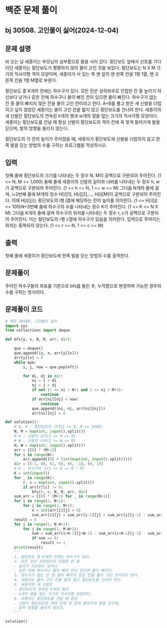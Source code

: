 # 백준 문제 풀이

## bj 30508. 고인물이 싫어(2024-12-04)

## 문제 설명

비 오는 날 세종이는 부모님의 심부름으로 물을 사러 갔다. 횡단보도 앞에서 신호를 기다리던 세종이는 횡단보도가 평평하지 않아 물이 고인 것을 보았다. 횡단보도는 N X M 크기의 직사각형 격자 모양이며, 세종이가 서 있는 쪽 맨 앞의 맨 왼쪽 칸을 1행 1열, 맨 오른쪽 칸을 1행 M열로 부른다.

횡단보도 중 K개의 칸에는 하수구가 있다. 모든 칸은 상하좌우로 인접한 칸 중 높이가 자신보다 낮거나 같은 칸에 하수구나 물이 빠진 칸이 있으면 물이 빠진다. 하수구가 없는 칸 중 물이 빠지지 않은 칸을 물이 고인 칸이라고 한다. A+B를 풀고 받은 새 신발을 더럽히고 싶지 않았던 세종이는 물이 고인 칸을 밟지 않고 횡단보도를 건너려 한다. 세종이의 새 신발은 횡단보도의 연속된 h개의 행과 w개의 열을 덮는 크기의 직사각형 모양이다. 세종이는 횡단보도를 건널 때 항상 신발이 횡단보도의 격자 칸에 꼭 맞게 들어가게 발을 딛으며, 발의 방향을 돌리지 않는다.

횡단보도의 각 칸의 높이가 주어졌을 때, 세종이가 횡단보도에 신발을 더럽히지 않고 한쪽 발을 딛는 방법의 수를 구하는 프로그램을 작성하시오.

## 입력

첫째 줄에 횡단보도의 크기를 나타내는 두 정수 N, M이 공백으로 구분되어 주어진다. (1 <= N, M <= 1,000)
둘째 줄에 세종이의 신발의 길이와 너비를 나타내는 두 정수 h, w가 공백으로 구분되어 주어진다. (1 <= h <= N, 1 <= w <= M)
그다음 N개의 줄에 걸쳐, i+2번째 줄에 M개의 정수 H[i][1], H[i][2],..., H[i][M]이 공백으로 구분되어 주어진다. 이때 H[i][j]는 횡단보도의 i행 j열에 해당하는 칸의 높이를 의미한다. (1 <= H[i][j] <= 100)N+3번째 줄에 하수구의 수를 나타내는 정수 K가 주어진다. (1 <= K <= N X M)
그다음 K개의 줄에 걸쳐 하수구의 위치를 나타내는 두 정수 r, c가 공백으로 구분되어 주어진다. 이는 횡단보도의 r행 c열에 하수구가 있음을 의미한다. 입력으로 주어지는 위치는 중복되지 않는다. (1 <= r <= N, 1 <= c <= M)

## 출력

첫째 줄에 세종이가 횡단보도에 한쪽 발을 딛는 방법의 수를 출력한다.

## 문제풀이

주어진 하수구들의 좌표를 기준으로 bfs를 돌린 후, 누적합으로 변경하여 가능한 경우의 수를 구하는 방식이다.

## 문제풀이 코드

```python
# 백준 30508. 고인물이 싫어
import sys
from collections import deque

def bfs(y, x, N, M, arr, dir):

    que = deque()
    que.append((y, x, arr[y][x]))
    arr[y][x] = 0
    while que:
        i, j, now = que.popleft()

        for di, dj in dir:
            ni = i + di
            nj = j + dj
            if not (1 <= ni < N+1 and 1 <= nj < M+1):
                continue
            if arr[ni][nj] < now:
                continue
            que.append((ni, nj, arr[ni][nj]))
            arr[ni][nj] = 0

def solution():
    # N, M : 횡단보도의 크기(1 <= N, M <= 1000)
    N, M = map(int, input().split())
    # H : 신발의 길이(1 <= H <= N)
    # W : 신발의 너비(1 <= W <= M)
    H, W = map(int, input().split())
    arr = [[0] * (M+1)]
    for i in range(N):
        arr.append([0] + list(map(int, input().split())))
    dir = [(-1, 0), (1, 0), (0, -1), (0, 1)]
    # K : 하수구의 수(1 <= K <= N * M)
    K = int(input())
    for _ in range(K):
        r, c = map(int, input().split())
        if arr[r][c] != 0:
            bfs(r, c, N, M, arr, dir)
    sum_arr = [[0] * (M+1) for _ in range(N+1)]
    for i in range(1, N+1):
        for j in range(1, M+1):
            n = int(arr[i][j] > 0)
            sum_arr[i][j] = sum_arr[i-1][j] + sum_arr[i][j-1] - sum_arr[i-1][j-1] + n
    result = 0
    for i in range(1, N-H+2):
        for j in range(1, M-W+2):
            num = sum_arr[i+H-1][j+W-1] - sum_arr[i+H-1][j-1] - sum_arr[i-1][j+W-1] + sum_arr[i-1][j-1]
            if num == 0:
                result += 1
    print(result)
    '''
    1. 횡단보도 중 K개의 칸에는 하수구가 있다.
    2. 모든 칸은 상하좌우로 인접한 칸 중
    - 높이가 자신보다 낮거나
    - 같은 칸에 하수구나 물이 빠진 칸이 있으면 물이 빠진다.
    3. 하수구가 없는 칸 중 물이 빠지지 않은 칸을 물이 고인 칸이라고 한다.
    4. 세종이는 물이 고인 칸을 밟지 않고 횡단보도를 건너려 한다.
    5. 세종이의 새 신발은
    - 횡단보도의 연속된 h개의 행과
    - w개의 열을 덮는 크기의 직사각형 모양이다.
    6. 세종이는 횡단보도를 건널 때 항상
    - 신발이 횡단보도의 격자 칸에 꼭 맞게 들어가게 발을 딛으며,
    - 발의 방향을 돌리지 않는다.
    '''

solution()
```
